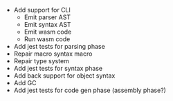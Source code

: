 - Add support for CLI
  - Emit parser AST
  - Emit syntax AST
  - Emit wasm code
  - Run wasm code
- Add jest tests for parsing phase
- Repair macro syntax macro
- Repair type system
- Add jest tests for syntax phase
- Add back support for object syntax
- Add GC
- Add jest tests for code gen phase (assembly phase?)
